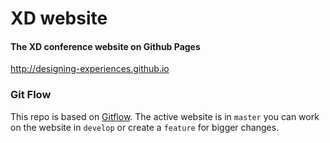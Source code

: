 # XD website
#### The XD conference website on Github Pages

http://designing-experiences.github.io

### Git Flow
This repo is based on [Gitflow](https://datasift.github.io/gitflow/IntroducingGitFlow.html). The active website is in `master` you can work on the website in `develop` or create a `feature` for bigger changes.
